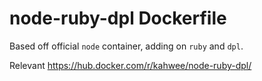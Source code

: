 # node-ruby-dpl Dockerfile

Based off official `node` container, adding on `ruby` and `dpl`.

Relevant https://hub.docker.com/r/kahwee/node-ruby-dpl/